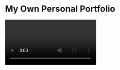 <h1>My Own Personal Portfolio</h1>
<video controls autoplay>
    <source src="video.mp4" type="video/mp4">
</video>